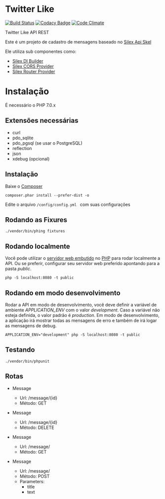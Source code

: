 Twitter Like
=============
[![Build Status](https://travis-ci.org/romeumattos/twitter-like.svg?branch=master)](https://travis-ci.org/romeumattos/twitter-like)
[![Codacy Badge](https://api.codacy.com/project/badge/Grade/d13b304b7c514ca5a3339b4cb9138367)](https://www.codacy.com/app/romeu-smattos/twitter-like?utm_source=github.com&amp;utm_medium=referral&amp;utm_content=romeumattos/twitter-like&amp;utm_campaign=Badge_Grade)
[![Code Climate](https://codeclimate.com/github/romeumattos/twitter-like/badges/gpa.svg)](https://codeclimate.com/github/romeumattos/twitter-like)

Twitter Like API REST

Este é um projeto de cadastro de mensagens baseado no [Silex Api Skel](https://github.com/mrprompt/silex-api-skel)

Ele utiliza sub componentes como:

- [Silex DI Builder](https://github.com/mrprompt/silex-di-builder)
- [Silex CORS Provider](https://github.com/mrprompt/silex-cors-provider)
- [Silex Router Provider](https://github.com/mrprompt/silex-router-provider)

Instalação
==========
É necessário o PHP 7.0.x

## Extensões necessárias
- curl
- pdo_sqlite
- pdo_pgsql (se usar o PostgreSQL)
- reflection
- json
- xdebug (opcional)

## Instalação
Baixe o [Composer](https://getcomposer.org/)

```
composer.phar install --prefer-dist -o
```

Edite o arquivo ```/config/config.yml ``` com suas configurações

## Rodando as Fixures
```
./vendor/bin/phing fixtures
```


## Rodando localmente
Você pode utilizar o [servidor web embutido](http://php.net/manual/pt_BR/features.commandline.webserver.php) no [PHP](http://www.php.net)
para rodar localmente a API. Ou se preferir, configurar seu servidor web preferido apontando para a pasta *public*.
```
php -S localhost:8080 -t public
```

## Rodando em modo desenvolvimento
Rodar a API em modo de desenvolvimento, você deve definir a variável de ambiente *APPLICATION_ENV* com o valor *development*.
Caso a variável não esteja definida, o valor padrão é *production*.
Em modo de desenvolvimento, a aplicação irá mostrar todas as mensagens de erro e também de irá logar as mensagens de 
debug.
```
APPLICATION_ENV="development" php -S localhost:8080 -t public
```

## Testando
```
./vendor/bin/phpunit
```

## Rotas
- Message
  - Url: /message/{id}
  - Método: GET

- Message
  - Url: /message/{id}
  - Método: DELETE

- Message
  - Url: /message/
  - Método: GET

- Message
  - Url: /message/
  - Método: POST
  - Parameters:
    - title
    - text
